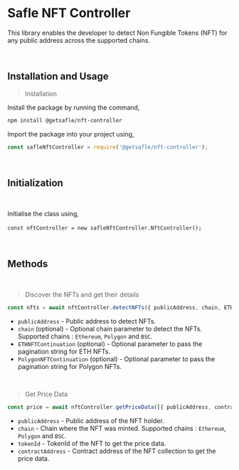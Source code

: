 # **Safle NFT Controller**

This library enables the developer to detect Non Fungible Tokens (NFT) for any public address across the supported chains.

<br>

## **Installation and Usage**

> Installation

Install the package by running the command,

```sh
npm install @getsafle/nft-controller
```

Import the package into your project using,

```js
const safleNftController = require('@getsafle/nft-controller');
```

<br>

## Initialization

<br>

Initialise the class using,

`const nftController = new safleNftController.NftController();` 

<br>

## Methods

<br>

> Discover the NFTs and get their details

```js
const nfts = await nftController.detectNFTs({ publicAddress, chain, ETHNFTContinuation, PolygonNFTContinuation });
```

* `publicAddress` - Public address to detect NFTs.
* `chain` (optional) - Optional chain parameter to detect the NFTs. Supported chains : `Ethereum`, `Polygon` and `BSC`.
* `ETHNFTContinuation` (optional) - Optional parameter to pass the pagination string for ETH NFTs.
* `PolygonNFTContinuation` (optional) - Optional parameter to pass the pagination string for Polygon NFTs.

<br>

> Get Price Data

```js
const price = await nftController.getPriceData([{ publicAddress, contractAddress, tokenId, chain }]);
```

* `publicAddress` - Public address of the NFT holder.
* `chain` - Chain where the NFT was minted. Supported chains : `Ethereum`, `Polygon` and `BSC`.
* `tokenId` - TokenId of the NFT to get the price data.
* `contractAddress` - Contract address of the NFT collection to get the price data.
